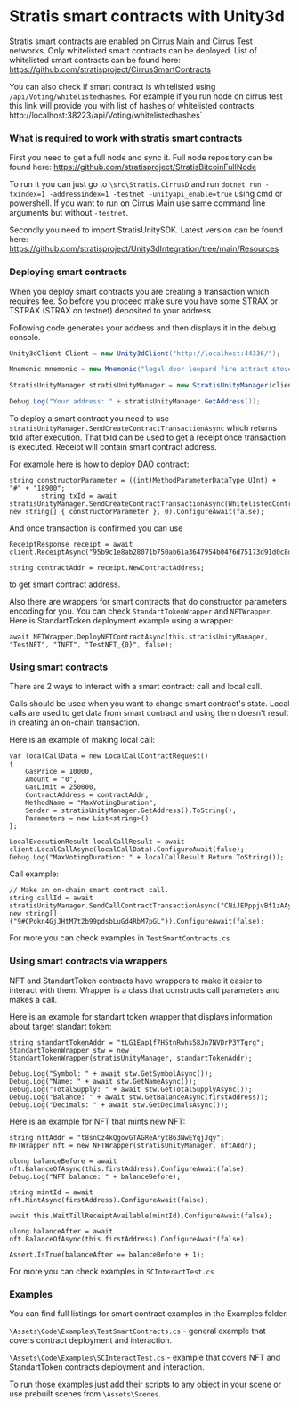 # Stratis smart contracts with Unity3d

Stratis smart contracts are enabled on Cirrus Main and Cirrus Test networks. Only whitelisted smart contracts can be deployed. List of whitelisted smart contracts can be found here: https://github.com/stratisproject/CirrusSmartContracts

You can also check if smart contract is whitelisted using `/api/Voting/whitelistedhashes`. For example if you run node on cirrus test this link will provide you with list of hashes of whitelisted contracts: http://localhost:38223/api/Voting/whitelistedhashes`





### What is required to work with stratis smart contracts

First you need to get a full node and sync it. Full node repository can be found here: https://github.com/stratisproject/StratisBitcoinFullNode

To run it you can just go to `\src\Stratis.CirrusD` and run `dotnet run -txindex=1 -addressindex=1 -testnet -unityapi_enable=true` using cmd or powershell. If you want to run on Cirrus Main use same command line arguments but without `-testnet`.



Secondly you need to import StratisUnitySDK. Latest version can be found here: https://github.com/stratisproject/Unity3dIntegration/tree/main/Resources





### Deploying smart contracts

When you deploy smart contracts you are creating a transaction which requires fee. So before you proceed make sure you have some STRAX or TSTRAX (STRAX on testnet) deposited to your address.



Following code generates your address and then displays it in the debug console.

```c#
Unity3dClient Client = new Unity3dClient("http://localhost:44336/");

Mnemonic mnemonic = new Mnemonic("legal door leopard fire attract stove similar response photo prize seminar frown", Wordlist.English);

StratisUnityManager stratisUnityManager = new StratisUnityManager(client, network, mnemonic);

Debug.Log("Your address: " + stratisUnityManager.GetAddress());
```

 

To deploy a smart contract you need to use `stratisUnityManager.SendCreateContractTransactionAsync` which returns txId after execution. That txId can be used to get a receipt once transaction is executed. Receipt will contain smart contract address. 



For example here is how to deploy DAO contract: 

```
string constructorParameter = ((int)MethodParameterDataType.UInt) + "#" + "18900";
        string txId = await stratisUnityManager.SendCreateContractTransactionAsync(WhitelistedContracts.DaoContract.ByteCode, new string[] { constructorParameter }, 0).ConfigureAwait(false);
```



And once transaction is confirmed you can use 

```
ReceiptResponse receipt = await client.ReceiptAsync("95b9c1e8ab28071b750ab61a3647954b0476d75173d91d0c8db0267c4894d1f6").ConfigureAwait(false);
        
string contractAddr = receipt.NewContractAddress;
```

to get smart contract address. 



Also there are wrappers for smart contracts that do constructor parameters encoding for you. You can check `StandartTokenWrapper` and `NFTWrapper`.  Here is StandartToken deployment example using a wrapper: 

```
await NFTWrapper.DeployNFTContractAsync(this.stratisUnityManager, "TestNFT", "TNFT", "TestNFT_{0}", false);
```





### Using smart contracts

There are 2 ways to interact with a smart contract: call and local call. 

Calls should be used when you want to change smart contract's state. Local calls are used to get data from smart contract and using them doesn't result in creating an on-chain transaction. 



Here is an example of making local call: 

```
var localCallData = new LocalCallContractRequest()
{
    GasPrice = 10000,
    Amount = "0",
    GasLimit = 250000,
    ContractAddress = contractAddr,
    MethodName = "MaxVotingDuration",
    Sender = stratisUnityManager.GetAddress().ToString(),
    Parameters = new List<string>()
};

LocalExecutionResult localCallResult = await client.LocalCallAsync(localCallData).ConfigureAwait(false);
Debug.Log("MaxVotingDuration: " + localCallResult.Return.ToString());
```



Call example: 

```
// Make an on-chain smart contract call.
string callId = await stratisUnityManager.SendCallContractTransactionAsync("CNiJEPppjvBf1zAAyjcLD81QbVd8NQ59Bv","WhitelistAddress", new string[] {"9#CPokn4GjJHtM7t2b99pdsbLuGd4RbM7pGL"}).ConfigureAwait(false);
```



For more you can check examples in `TestSmartContracts.cs`





### Using smart contracts via wrappers

NFT and StandartToken contracts have wrappers to make it easier to interact with them. Wrapper is a class that constructs call parameters and makes a call. 

Here is an example for standart token wrapper that displays information about target standart token: 

```
string standartTokenAddr = "tLG1Eap1f7H5tnRwhs58Jn7NVDrP3YTgrg";
StandartTokenWrapper stw = new StandartTokenWrapper(stratisUnityManager, standartTokenAddr);

Debug.Log("Symbol: " + await stw.GetSymbolAsync());
Debug.Log("Name: " + await stw.GetNameAsync());
Debug.Log("TotalSupply: " + await stw.GetTotalSupplyAsync());
Debug.Log("Balance: " + await stw.GetBalanceAsync(firstAddress));
Debug.Log("Decimals: " + await stw.GetDecimalsAsync());
```



Here is an example for NFT that mints new NFT: 

```
string nftAddr = "t8snCz4kQgovGTAGReAryt863NwEYqjJqy";
NFTWrapper nft = new NFTWrapper(stratisUnityManager, nftAddr);

ulong balanceBefore = await nft.BalanceOfAsync(this.firstAddress).ConfigureAwait(false);
Debug.Log("NFT balance: " + balanceBefore);

string mintId = await nft.MintAsync(firstAddress).ConfigureAwait(false);

await this.WaitTillReceiptAvailable(mintId).ConfigureAwait(false);

ulong balanceAfter = await nft.BalanceOfAsync(this.firstAddress).ConfigureAwait(false);

Assert.IsTrue(balanceAfter == balanceBefore + 1);
```



For more you can check examples in  `SCInteractTest.cs`





### Examples

You can find full listings for smart contract examples in the Examples folder. 

`\Assets\Code\Examples\TestSmartContracts.cs` - general example that covers contract deployment and interaction. 

`\Assets\Code\Examples\SCInteractTest.cs` - example that covers NFT and StandartToken contracts deployment and interaction. 



To run those examples just add their scripts to any object in your scene or use prebuilt scenes from `\Assets\Scenes`.
